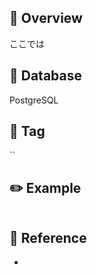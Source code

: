 ## :memo: Overview

ここでは

## :floppy_disk: Database

PostgreSQL

## :bookmark: Tag

``

## :pencil2: Example

```sql

```

## :closed_book: Reference

- []()
